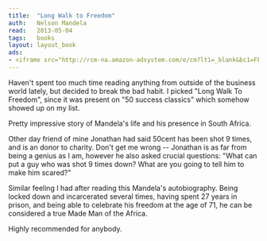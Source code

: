 ```yaml
---
title:	"Long Walk to Freedom"
auth:	Nelson Mandela
read:	2013-05-04
tags:	books
layout: layout_book
ads:
- <iframe src="http://rcm-na.amazon-adsystem.com/e/cm?lt1=_blank&bc1=FFFFFF&IS2=1&npa=1&bg1=FFFFFF&fc1=000000&lc1=FF0000&t=wojcadamkoszh-20&o=1&p=8&l=as4&m=amazon&f=ifr&ref=ss_til&asins=0030565812" style="width:120px;height:240px;" scrolling="no" marginwidth="0" marginheight="0" frameborder="0"></iframe>
---
```

Haven't spent too much time reading anything from outside of the business
world lately, but decided to break the bad habit. I picked "Long Walk To
Freedom", since it was present on "50 success classics" which somehow showed
up on my list.

Pretty impressive story of Mandela's life and his presence in South Africa.

Other day friend of mine Jonathan had said 50cent has been shot 9 times, and
is an donor to charity. Don't get me wrong -- Jonathan is as far from being
a genius as I am, however he also asked crucial questions: "What can put a
guy who was shot 9 times down? What are you going to tell him to make him
scared?"

Similar feeling I had after reading this Mandela's autobiography. Being
locked down and incarcerated several times, having spent 27 years in prison,
and being able to celebrate his freedom at the age of 71, he can be
considered a true Made Man of the Africa.

Highly recommended for anybody.
